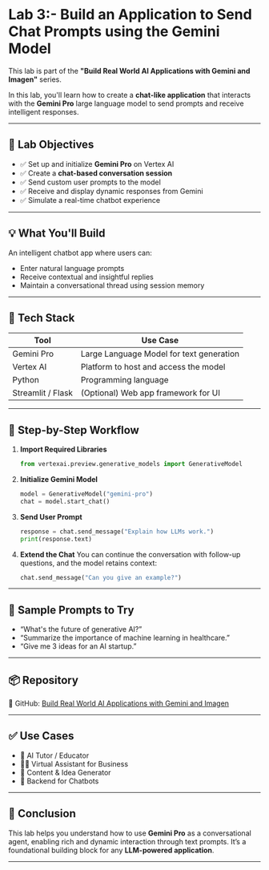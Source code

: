 

```markdown
```
# Lab 3:- Build an Application to Send Chat Prompts using the Gemini Model

This lab is part of the **"Build Real World AI Applications with Gemini and Imagen"** series.

In this lab, you'll learn how to create a **chat-like application** that interacts with the **Gemini Pro** large language model to send prompts and receive intelligent responses.

---

## 🎯 Lab Objectives

- ✅ Set up and initialize **Gemini Pro** on Vertex AI
- ✅ Create a **chat-based conversation session**
- ✅ Send custom user prompts to the model
- ✅ Receive and display dynamic responses from Gemini
- ✅ Simulate a real-time chatbot experience

---

## 💡 What You'll Build

An intelligent chatbot app where users can:
- Enter natural language prompts
- Receive contextual and insightful replies
- Maintain a conversational thread using session memory

---

## 🧰 Tech Stack

| Tool              | Use Case                                 |
|-------------------|-------------------------------------------|
| Gemini Pro        | Large Language Model for text generation  |
| Vertex AI         | Platform to host and access the model     |
| Python            | Programming language                      |
| Streamlit / Flask | (Optional) Web app framework for UI       |

---

## 🚀 Step-by-Step Workflow

1. **Import Required Libraries**
   ```python
   from vertexai.preview.generative_models import GenerativeModel
   ```

2. **Initialize Gemini Model**
   ```python
   model = GenerativeModel("gemini-pro")
   chat = model.start_chat()
   ```

3. **Send User Prompt**
   ```python
   response = chat.send_message("Explain how LLMs work.")
   print(response.text)
   ```

4. **Extend the Chat**
   You can continue the conversation with follow-up questions, and the model retains context:
   ```python
   chat.send_message("Can you give an example?")
   ```

---

## 💬 Sample Prompts to Try

- “What's the future of generative AI?”
- “Summarize the importance of machine learning in healthcare.”
- “Give me 3 ideas for an AI startup.”

---

## 📦 Repository

🔗 GitHub: [Build Real World AI Applications with Gemini and Imagen](https://github.com/Yash22222/Build-Real-World-AI-Applications)

---

## ✅ Use Cases

- 🧠 AI Tutor / Educator
- 🧑‍💼 Virtual Assistant for Business
- 📜 Content & Idea Generator
- 🤖 Backend for Chatbots

---

## 🙌 Conclusion

This lab helps you understand how to use **Gemini Pro** as a conversational agent, enabling rich and dynamic interaction through text prompts. It’s a foundational building block for any **LLM-powered application**.

---


